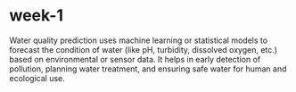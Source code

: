 # week-1
Water quality prediction uses machine learning or statistical models to forecast the condition of water (like pH, turbidity, dissolved oxygen, etc.) based on environmental or sensor data. It helps in early detection of pollution, planning water treatment, and ensuring safe water for human and ecological use.
